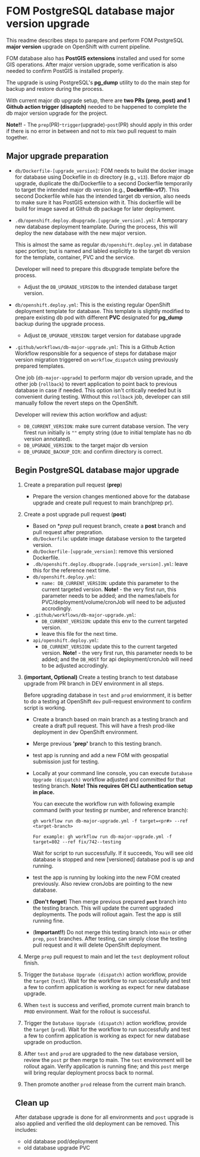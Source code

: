 # FOM PostgreSQL database major version upgrade
This readme describes steps to parepare and perform FOM PostgreSQL **major version** upgrade on OpenShift with current pipeline.

FOM database also has **PostGIS extensions** installed and used for some GIS operations. After major version upgrade, some verification is also needed to confirm PostGIS is installed properly.  

The upgrade is using PostgreSQL's **pg_dump** utility to do the main step for backup and restore during the process.

With current major db upgrade setup, there are **two PRs (prep, post) and 1 Github action trigger (disaptch)** needed to be happened to complete the db major version upgrade for the project.

**Note!!** - The `prep`(PR)-`trigger`(upgrade)-`post`(PR) should apply in this order if there is no error in between and not to mix two pull request to main together.  

## Major upgrade preparation
- `db/Dockerfile-[upgrade_version]`: FOM needs to build the docker image for database using Dockefile in `db` directory (e.g., `v13`). Before major db upgrade, duplicate the db/Dockerfile to a second Dockerfile temporarily to target the intended major db version (e.g., **Dockerfile-v17**). This second Dockerfile while has the intended target db version, also needs to make sure it has PostGIS extension with it. This dockerfile will be build for image saved at Github db package for later deployment.

- `.db/openshift.deploy.dbupgrade.[upgrade_version].yml`: A temporary new database deployment teamplate. During the process, this will deploy the new database with the new major version. 
  
  This is almost the same as regular `db/openshift.deploy.yml` in database spec portion; but is named and labled explicitly to the target db version for the template, container, PVC and the service.

  Developer will need to prepare this dbupgrade template before the process.
  * Adjust the `DB_UPGRADE_VERSION` to the intended database target version.

- `db/openshift.deploy.yml`: This is the existing regular OpenShift deployment template for database.
This template is slightly modified to prepare existing db pod with different **PVC** designated for **pg_dump** backup during the upgrade process. 
  - Adjust `DB_UPGRADE_VERSION`: target version for database upgrade

- `.github/workflows/db-major-upgrade.yml`: This is a Github Action Workflow responsible for a sequence of steps for database major version migration triggered on `workflow_dispatch` using previously prepared templates.
  
  One job (`db-major-upgrade`) to perform major db version uprade, and the other job (`rollback`) to revert application to point back to previous database in case if needed. This option isn't critically needed but is convenient during testing. Without this `rollback` job, developer can still manually follow the revert steps on the OpenShift.

  Developer will review this action workflow and adjust:
  * `DB_CURRENT_VERSION`: make sure current database version. The very firest run initially is `""` empty string (due to initial template has no db version annotated).
  * `DB_UPGRADE_VERSION`: to the target major db version 
  * `DB_UPGRADE_BACKUP_DIR`: and confirm directory is correct.

  ## Begin PostgreSQL database major upgrade
  1. Create a preparation pull request (**prep**)
     - Prepare the version changes mentioned above for the database upgrade and create pull request to main branch(prep pr).

  2. Create a post upgrade pull request (**post**)
     - Based on **prep* pull request branch, create a **post** branch and pull request after prepration.
     - `db/Dockerfile`: update image database version to the targeted version.
     - `db/Dockerfile-[upgrade_version]`: remove this versioned Dockerfile.
     - `.db/openshift.deploy.dbupgrade.[upgrade_version].yml`: leave this for the reference next time.
     - `db/openshift.deploy.yml`:
       * `name: DB_CURRENT_VERSION`: update this parameter to the current targeted version. **Note!** - the very first run, this parameter needs to be added; and the names/labels for PVC/deployment/volume/cronJob will need to be adjusted accrodingly. 
     - `.github/workflows/db-major-upgrade.yml`:
       * `DB_CURRENT_VERSION`: update this env to the current targeted version.
       * leave this file for the next time.
     - `api/openshift.deploy.yml`: 
       * `DB_CURRENT_VERSION`: update this to the current targeted version. **Note!** - the very first run, this parameter needs to be added; and the `DB_HOST` for api deployment/cronJob will need to be adjusted accrodingly. 

  3. **(important, Optional)** Create a testing branch to test database upgrade from PR branch in DEV environment in all steps. 
    
     Before upgrading database in `test` and `prod` enviornment, it is better to do a testing at OpenShift `dev` pull-request environment to confirm script is working.

     - Create a branch based on main branch as a testing branch and create a draft pull request. This will have a fresh prod-like deployment in dev OpenShift environment.
     - Merge previous **'prep'** branch to this testing branch.
     - test app is running and add a new FOM with geospatial submission just for testing.
     - Locally at your command line console, you can execute `Database Upgrade (dispatch)` workflow adjusted and committed for that testing branch. **Note! This requires GH CLI authentication setup in place.**
       
       You can execute the workflow run with following example command (with your testing pr number, and reference branch):
       ```
       gh workflow run db-major-upgrade.yml -f target=<pr#> --ref <target-branch>

       For example: gh workflow run db-major-upgrade.yml -f target=802 --ref fix/742--testing
       ```

       Wait for script to run successfully. If it succeeds, You will see old database is stopped and new [versioned] database pod is up and running. 
    
     - test the app is running by looking into the new FOM created previously. Also review cronJobs are pointing to the new database.

     - (**Don't forget**) Then merge previous prepared **`post`** branch into the testing branch. This will update the current upgraded deployments. The pods will rollout again. Test the app is still running fine.

     - (**Important!!**) Do not merge this testing branch into `main` or other `prep`, `post` branches. After testing, can simply close the testing pull request and it will delete OpenShift deployment.


  4. Merge `prep` pull request to main and let the `test` deployment rollout finish.

  5. Trigger the `Database Upgrade (dispatch)` action workflow, provide the `target` (`test`). Wait for the workflow to run successfully and test a few to confirm application is working as expect for new database upgrade.

  6. When `test` is success and verified, promote current main branch to `PROD` environment. Wait for the rollout is successful.
  
  7. Trigger the `Database Upgrade (dispatch)` action workflow, provide the `target` (`prod`). Wait for the workflow to run successfully and test a few to confirm application is working as expect for new database upgrade on production.

  8. After `test` and `prod` are upgraded to the new database version, review the `post` pr then merge to main. The `test` environment will be rollout again. Verify application is running fine; and this `post` merge will bring reqular deployment procss back to normal.

  9. Then promote another `prod` release from the current main branch.

  ## Clean up ## 
  After database upgrade is done for all environments and `post` upgrade is also applied and verified the old deployment can be removed. This includes:
  - old database pod/deployment
  - old database upgrade PVC